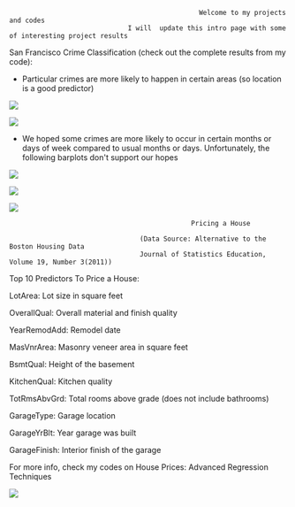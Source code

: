 
                                                    Welcome to my projects and codes
                                  I will  update this intro page with some of interesting project results



San Francisco Crime Classification (check out the complete results from my code):

  - Particular crimes are more likely to happen in certain areas (so location is a good predictor)

![](https://github.com/batmanLA/modelling/blob/master/11.jpeg)

![](https://github.com/batmanLA/modelling/blob/master/12.jpeg)

  - We hoped some crimes are more likely to occur in certain months or days of week
    compared to usual months or days. Unfortunately, the following barplots don't support our hopes
  
![](https://github.com/batmanLA/modelling/blob/master/san1.jpeg)

![](https://github.com/batmanLA/modelling/blob/master/san2.jpeg)

![](https://github.com/batmanLA/modelling/blob/master/tita.jpeg)



                                                  Pricing a House
                                                       
                                     (Data Source: Alternative to the Boston Housing Data
                                     Journal of Statistics Education, Volume 19, Number 3(2011))
                                         
Top 10 Predictors To Price a House:

  LotArea: Lot size in square feet
  
  OverallQual: Overall material and finish quality
  
  YearRemodAdd: Remodel date
  
  MasVnrArea: Masonry veneer area in square feet
  
  BsmtQual: Height of the basement
  
  KitchenQual: Kitchen quality
  
  TotRmsAbvGrd: Total rooms above grade (does not include bathrooms)
  
  GarageType: Garage location
  
  GarageYrBlt: Year garage was built
  
  GarageFinish: Interior finish of the garage
  
For more info, check my codes on House Prices: Advanced Regression Techniques

![](https://github.com/batmanLA/modelling/blob/master/housing.jpeg)
